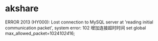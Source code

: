 # akshare


ERROR 2013 (HY000): Lost connection to MySQL server at 'reading initial communication packet', system error: 102
   增加连接超时时间
set global max_allowed_packet=1024*1024*16;

